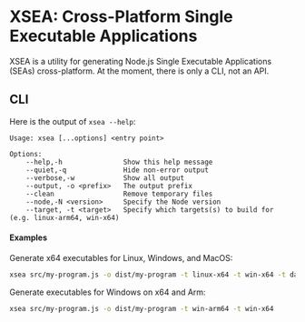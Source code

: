 
# XSEA: Cross-Platform Single Executable Applications

XSEA is a utility for generating Node.js Single Executable Applications (SEAs) cross-platform. At the moment, there is only a CLI, not an API.

## CLI

Here is the output of `xsea --help`:

```
Usage: xsea [...options] <entry point>

Options:
    --help,-h               Show this help message
    --quiet,-q              Hide non-error output
    --verbose,-w            Show all output
    --output, -o <prefix>   The output prefix
    --clean                 Remove temporary files
    --node,-N <version>     Specify the Node version
    --target, -t <target>   Specify which targets(s) to build for (e.g. linux-arm64, win-x64)
```

#### Examples

Generate x64 executables for Linux, Windows, and MacOS:

```sh
xsea src/my-program.js -o dist/my-program -t linux-x64 -t win-x64 -t darwin-x64
```

Generate executables for Windows on x64 and Arm:

```sh
xsea src/my-program.js -o dist/my-program -t win-arm64 -t win-x64
```
